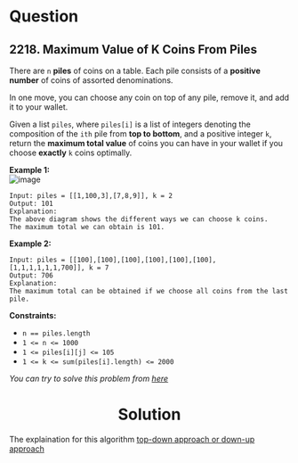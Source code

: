 # Question
## 2218. Maximum Value of K Coins From Piles
There are `n` **piles** of coins on a table. Each pile consists of a **positive number** of coins of assorted denominations.

In one move, you can choose any coin on top of any pile, remove it, and add it to your wallet.

Given a list `piles`, where `piles[i]` is a list of integers denoting the composition of the `ith` pile from **top to bottom**, and a positive integer `k`, return the **maximum total value** of coins you can have in your wallet if you choose **exactly** `k` coins optimally.

**Example 1:**<br/>
![image](https://assets.leetcode.com/uploads/2019/11/09/e1.png)
```
Input: piles = [[1,100,3],[7,8,9]], k = 2
Output: 101
Explanation:
The above diagram shows the different ways we can choose k coins.
The maximum total we can obtain is 101.
```
**Example 2:**<br/>
```
Input: piles = [[100],[100],[100],[100],[100],[100],[1,1,1,1,1,1,700]], k = 7
Output: 706
Explanation:
The maximum total can be obtained if we choose all coins from the last pile.
```

**Constraints:**

- `n == piles.length`
- `1 <= n <= 1000`
- `1 <= piles[i][j] <= 105`
- `1 <= k <= sum(piles[i].length) <= 2000`

*You can try to solve this problem from [here](https://leetcode.com/problems/maximum-value-of-k-coins-from-piles/description/)*

<h1 align="center">Solution</h1>

The explaination for this algorithm [top-down approach or down-up approach](https://leetcode.com/problems/maximum-value-of-k-coins-from-piles/editorial/)